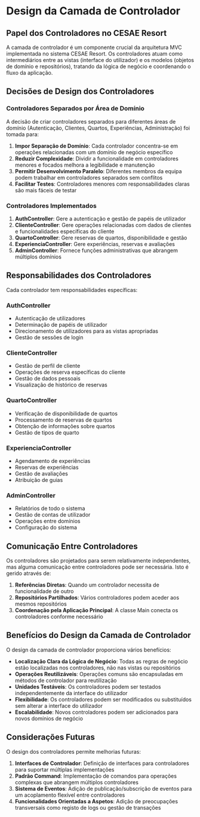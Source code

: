# Design da Camada de Controlador

## Papel dos Controladores no CESAE Resort

A camada de controlador é um componente crucial da arquitetura MVC implementada no sistema CESAE Resort. Os controladores atuam como intermediários entre as vistas (interface do utilizador) e os modelos (objetos de domínio e repositórios), tratando da lógica de negócio e coordenando o fluxo da aplicação.

## Decisões de Design dos Controladores

### Controladores Separados por Área de Domínio

A decisão de criar controladores separados para diferentes áreas de domínio (Autenticação, Clientes, Quartos, Experiências, Administração) foi tomada para:

1. **Impor Separação de Domínio**: Cada controlador concentra-se em operações relacionadas com um domínio de negócio específico
2. **Reduzir Complexidade**: Dividir a funcionalidade em controladores menores e focados melhora a legibilidade e manutenção
3. **Permitir Desenvolvimento Paralelo**: Diferentes membros da equipa podem trabalhar em controladores separados sem conflitos
4. **Facilitar Testes**: Controladores menores com responsabilidades claras são mais fáceis de testar

### Controladores Implementados

1. **AuthController**: Gere a autenticação e gestão de papéis de utilizador
2. **ClienteController**: Gere operações relacionadas com dados de clientes e funcionalidades específicas do cliente
3. **QuartoController**: Gere reservas de quartos, disponibilidade e gestão
4. **ExperienciaController**: Gere experiências, reservas e avaliações
5. **AdminController**: Fornece funções administrativas que abrangem múltiplos domínios

## Responsabilidades dos Controladores

Cada controlador tem responsabilidades específicas:

### AuthController

- Autenticação de utilizadores
- Determinação de papéis de utilizador
- Direcionamento de utilizadores para as vistas apropriadas
- Gestão de sessões de login

### ClienteController

- Gestão de perfil de cliente
- Operações de reserva específicas do cliente
- Gestão de dados pessoais
- Visualização de histórico de reservas

### QuartoController

- Verificação de disponibilidade de quartos
- Processamento de reservas de quartos
- Obtenção de informações sobre quartos
- Gestão de tipos de quarto

### ExperienciaController

- Agendamento de experiências
- Reservas de experiências
- Gestão de avaliações
- Atribuição de guias

### AdminController

- Relatórios de todo o sistema
- Gestão de contas de utilizador
- Operações entre domínios
- Configuração do sistema

## Comunicação Entre Controladores

Os controladores são projetados para serem relativamente independentes, mas alguma comunicação entre controladores pode ser necessária. Isto é gerido através de:

1. **Referências Diretas**: Quando um controlador necessita de funcionalidade de outro
2. **Repositórios Partilhados**: Vários controladores podem aceder aos mesmos repositórios
3. **Coordenação pela Aplicação Principal**: A classe Main conecta os controladores conforme necessário

## Benefícios do Design da Camada de Controlador

O design da camada de controlador proporciona vários benefícios:

- **Localização Clara da Lógica de Negócio**: Todas as regras de negócio estão localizadas nos controladores, não nas vistas ou repositórios
- **Operações Reutilizáveis**: Operações comuns são encapsuladas em métodos de controlador para reutilização
- **Unidades Testáveis**: Os controladores podem ser testados independentemente da interface do utilizador
- **Flexibilidade**: Os controladores podem ser modificados ou substituídos sem alterar a interface do utilizador
- **Escalabilidade**: Novos controladores podem ser adicionados para novos domínios de negócio

## Considerações Futuras

O design dos controladores permite melhorias futuras:

1. **Interfaces de Controlador**: Definição de interfaces para controladores para suportar múltiplas implementações
2. **Padrão Command**: Implementação de comandos para operações complexas que abrangem múltiplos controladores
3. **Sistema de Eventos**: Adição de publicação/subscrição de eventos para um acoplamento flexível entre controladores
4. **Funcionalidades Orientadas a Aspetos**: Adição de preocupações transversais como registo de logs ou gestão de transações
